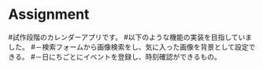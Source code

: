 # Assignment
#試作段階のカレンダーアプリです。
#以下のような機能の実装を目指していました。
#－検索フォームから画像検索をし、気に入った画像を背景として設定できる。
#－日にちごとにイベントを登録し、時刻確認ができるもの。
